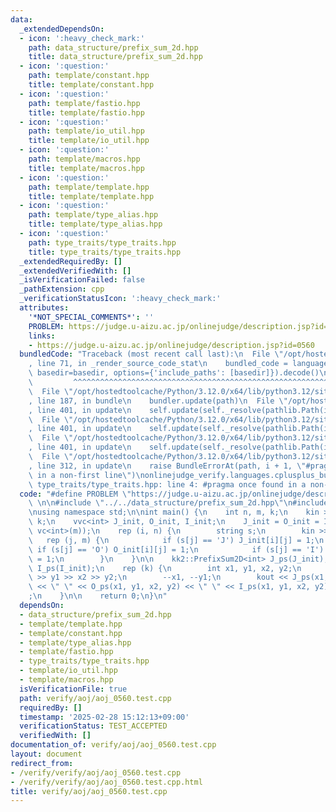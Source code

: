 ```yaml
---
data:
  _extendedDependsOn:
  - icon: ':heavy_check_mark:'
    path: data_structure/prefix_sum_2d.hpp
    title: data_structure/prefix_sum_2d.hpp
  - icon: ':question:'
    path: template/constant.hpp
    title: template/constant.hpp
  - icon: ':question:'
    path: template/fastio.hpp
    title: template/fastio.hpp
  - icon: ':question:'
    path: template/io_util.hpp
    title: template/io_util.hpp
  - icon: ':question:'
    path: template/macros.hpp
    title: template/macros.hpp
  - icon: ':question:'
    path: template/template.hpp
    title: template/template.hpp
  - icon: ':question:'
    path: template/type_alias.hpp
    title: template/type_alias.hpp
  - icon: ':question:'
    path: type_traits/type_traits.hpp
    title: type_traits/type_traits.hpp
  _extendedRequiredBy: []
  _extendedVerifiedWith: []
  _isVerificationFailed: false
  _pathExtension: cpp
  _verificationStatusIcon: ':heavy_check_mark:'
  attributes:
    '*NOT_SPECIAL_COMMENTS*': ''
    PROBLEM: https://judge.u-aizu.ac.jp/onlinejudge/description.jsp?id=0560
    links:
    - https://judge.u-aizu.ac.jp/onlinejudge/description.jsp?id=0560
  bundledCode: "Traceback (most recent call last):\n  File \"/opt/hostedtoolcache/Python/3.12.0/x64/lib/python3.12/site-packages/onlinejudge_verify/documentation/build.py\"\
    , line 71, in _render_source_code_stat\n    bundled_code = language.bundle(stat.path,\
    \ basedir=basedir, options={'include_paths': [basedir]}).decode()\n          \
    \         ^^^^^^^^^^^^^^^^^^^^^^^^^^^^^^^^^^^^^^^^^^^^^^^^^^^^^^^^^^^^^^^^^^^^^^^^^^^^^^^^^\n\
    \  File \"/opt/hostedtoolcache/Python/3.12.0/x64/lib/python3.12/site-packages/onlinejudge_verify/languages/cplusplus.py\"\
    , line 187, in bundle\n    bundler.update(path)\n  File \"/opt/hostedtoolcache/Python/3.12.0/x64/lib/python3.12/site-packages/onlinejudge_verify/languages/cplusplus_bundle.py\"\
    , line 401, in update\n    self.update(self._resolve(pathlib.Path(included), included_from=path))\n\
    \  File \"/opt/hostedtoolcache/Python/3.12.0/x64/lib/python3.12/site-packages/onlinejudge_verify/languages/cplusplus_bundle.py\"\
    , line 401, in update\n    self.update(self._resolve(pathlib.Path(included), included_from=path))\n\
    \  File \"/opt/hostedtoolcache/Python/3.12.0/x64/lib/python3.12/site-packages/onlinejudge_verify/languages/cplusplus_bundle.py\"\
    , line 401, in update\n    self.update(self._resolve(pathlib.Path(included), included_from=path))\n\
    \  File \"/opt/hostedtoolcache/Python/3.12.0/x64/lib/python3.12/site-packages/onlinejudge_verify/languages/cplusplus_bundle.py\"\
    , line 312, in update\n    raise BundleErrorAt(path, i + 1, \"#pragma once found\
    \ in a non-first line\")\nonlinejudge_verify.languages.cplusplus_bundle.BundleErrorAt:\
    \ type_traits/type_traits.hpp: line 4: #pragma once found in a non-first line\n"
  code: "#define PROBLEM \"https://judge.u-aizu.ac.jp/onlinejudge/description.jsp?id=0560\"\
    \ \n\n#include \"../../data_structure/prefix_sum_2d.hpp\"\n#include \"../../template/template.hpp\"\
    \nusing namespace std;\n\nint main() {\n    int n, m, k;\n    kin >> n >> m >>\
    \ k;\n    vvc<int> J_init, O_init, I_init;\n    J_init = O_init = I_init = vvc<int>(n,\
    \ vc<int>(m));\n    rep (i, n) {\n        string s;\n        kin >> s;\n     \
    \   rep (j, m) {\n            if (s[j] == 'J') J_init[i][j] = 1;\n           \
    \ if (s[j] == 'O') O_init[i][j] = 1;\n            if (s[j] == 'I') I_init[i][j]\
    \ = 1;\n        }\n    }\n\n    kk2::PrefixSum2D<int> J_ps(J_init), O_ps(O_init),\
    \ I_ps(I_init);\n    rep (k) {\n        int x1, y1, x2, y2;\n        kin >> x1\
    \ >> y1 >> x2 >> y2;\n        --x1, --y1;\n        kout << J_ps(x1, y1, x2, y2)\
    \ << \" \" << O_ps(x1, y1, x2, y2) << \" \" << I_ps(x1, y1, x2, y2) << \"\\n\"\
    ;\n    }\n\n    return 0;\n}\n"
  dependsOn:
  - data_structure/prefix_sum_2d.hpp
  - template/template.hpp
  - template/constant.hpp
  - template/type_alias.hpp
  - template/fastio.hpp
  - type_traits/type_traits.hpp
  - template/io_util.hpp
  - template/macros.hpp
  isVerificationFile: true
  path: verify/aoj/aoj_0560.test.cpp
  requiredBy: []
  timestamp: '2025-02-28 15:12:13+09:00'
  verificationStatus: TEST_ACCEPTED
  verifiedWith: []
documentation_of: verify/aoj/aoj_0560.test.cpp
layout: document
redirect_from:
- /verify/verify/aoj/aoj_0560.test.cpp
- /verify/verify/aoj/aoj_0560.test.cpp.html
title: verify/aoj/aoj_0560.test.cpp
---
```

